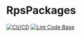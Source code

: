 # RpsPackages
[![CI//CD](https://github.com/Red-Papers-Studio/RpsPackages/actions/workflows/main.yml/badge.svg)](https://github.com/Red-Papers-Studio/RpsPackages/actions/workflows/main.yml)
[![Lint Code Base](https://github.com/Red-Papers-Studio/RpsPackages/actions/workflows/linter.yml/badge.svg)](https://github.com/Red-Papers-Studio/RpsPackages/actions/workflows/linter.yml)
